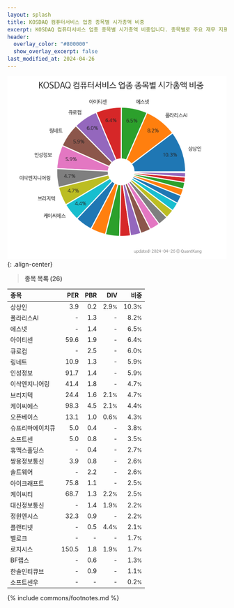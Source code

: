 ```yaml
---
layout: splash
title: KOSDAQ 컴퓨터서비스 업종 종목별 시가총액 비중
excerpt: KOSDAQ 컴퓨터서비스 업종 종목별 시가총액 비중입니다. 종목별로 주요 재무 지표를 함께 표시합니다.
header:
  overlay_color: "#800000"
  show_overlay_excerpt: false
last_modified_at: 2024-04-26
---
```



![KOSDAQ 컴퓨터서비스 업종 종목별 시가총액 비중](/stats/sector/images/kosdaq_업종_컴퓨터서비스_종목.png){: .align-center}


> **종목 목록 (26)**<a id="list"></a>

| **종목** | **PER** | **PBR** | **DIV** | **비중** |
| :------- | ------: | ------: | ------: | -------: |
| 상상인 | 3.9 | 0.2 | 2.9<small>%</small> | 10.3<small>%</small> |
| 폴라리스AI | - | 1.3 | - | 8.2<small>%</small> |
| 에스넷 | - | 1.4 | - | 6.5<small>%</small> |
| 아이티센 | 59.6 | 1.9 | - | 6.4<small>%</small> |
| 큐로컴 | - | 2.5 | - | 6.0<small>%</small> |
| 링네트 | 10.9 | 1.3 | - | 5.9<small>%</small> |
| 인성정보 | 91.7 | 1.4 | - | 5.9<small>%</small> |
| 이삭엔지니어링 | 41.4 | 1.8 | - | 4.7<small>%</small> |
| 브리지텍 | 24.4 | 1.6 | 2.1<small>%</small> | 4.7<small>%</small> |
| 케이씨에스 | 98.3 | 4.5 | 2.1<small>%</small> | 4.4<small>%</small> |
| 오픈베이스 | 13.1 | 1.0 | 0.6<small>%</small> | 4.3<small>%</small> |
| 슈프리마에이치큐 | 5.0 | 0.4 | - | 3.8<small>%</small> |
| 소프트센 | 5.0 | 0.8 | - | 3.5<small>%</small> |
| 휴맥스홀딩스 | - | 0.4 | - | 2.7<small>%</small> |
| 쌍용정보통신 | 3.9 | 0.8 | - | 2.6<small>%</small> |
| 솔트웨어 | - | 2.2 | - | 2.6<small>%</small> |
| 아이크래프트 | 75.8 | 1.1 | - | 2.5<small>%</small> |
| 케이씨티 | 68.7 | 1.3 | 2.2<small>%</small> | 2.5<small>%</small> |
| 대신정보통신 | - | 1.4 | 1.9<small>%</small> | 2.2<small>%</small> |
| 정원엔시스 | 32.3 | 0.9 | - | 2.2<small>%</small> |
| 플랜티넷 | - | 0.5 | 4.4<small>%</small> | 2.1<small>%</small> |
| 벨로크 | - | - | - | 1.7<small>%</small> |
| 로지시스 | 150.5 | 1.8 | 1.9<small>%</small> | 1.7<small>%</small> |
| BF랩스 | - | 0.6 | - | 1.3<small>%</small> |
| 한솔인티큐브 | - | 0.9 | - | 1.1<small>%</small> |
| 소프트센우 | - | - | - | 0.2<small>%</small> |

{% include commons/footnotes.md %}